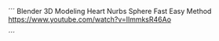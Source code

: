 
´´´
Blender 3D Modeling Heart Nurbs Sphere Fast Easy Method
https://www.youtube.com/watch?v=IlmmksR46Ao


´´´
